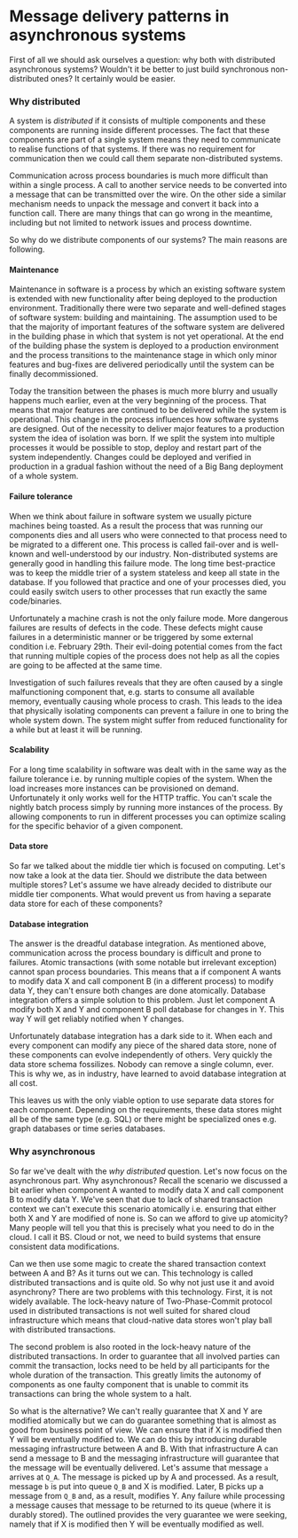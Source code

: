 # Message delivery patterns in asynchronous systems

First of all we should ask ourselves a question: why both with distributed asynchronous systems? Wouldn't it be better to just build synchronous non-distributed ones? It certainly would be easier.

### Why distributed

A system is *distributed* if it consists of multiple components and these components are running inside different processes. The fact that these components are part of a single system means they need to communicate to realise functions of that systems. If there was no requirement for communication then we could call them separate non-distributed systems.

Communication across process boundaries is much more difficult than within a single process. A call to another service needs to be converted into a message that can be transmitted over the wire. On the other side a similar mechanism needs to unpack the message and convert it back into a function call. There are many things that can go wrong in the meantime, including but not limited to network issues and process downtime.

So why do we distribute components of our systems? The main reasons are following.

#### Maintenance

Maintenance in software is a process by which an existing software system is extended with new functionality after being deployed to the production environment. Traditionally there were two separate and well-defined stages of software system: building and maintaining. The assumption used to be that the majority of important features of the software system are delivered in the building phase in which that system is not yet operational. At the end of the building phase the system is deployed to a production environment and the process transitions to the maintenance stage in which only minor features and bug-fixes are delivered periodically until the system can be finally decommissioned.

Today the transition between the phases is much more blurry and usually happens much earlier, even at the very beginning of the process. That means that major features are continued to be delivered while the system is operational. This change in the process influences how software systems are designed. Out of the necessity to deliver major features to a production system the idea of isolation was born. If we split the system into multiple processes it would be possible to stop, deploy and restart part of the system independently. Changes could be deployed and verified in production in a gradual fashion without the need of a Big Bang deployment of a whole system.

#### Failure tolerance

When we think about failure in software system we usually picture machines being toasted. As a result the process that was running our components dies and all users who were connected to that process need to be migrated to a different one. This process is called fail-over and is well-known and well-understood by our industry. Non-distributed systems are generally good in handling this failure mode. The long time best-practice was to keep the middle trier of a system stateless and keep all state in the database. If you followed that practice and one of your processes died, you could easily switch users to other processes that run exactly the same code/binaries.

Unfortunately a machine crash is not the only failure mode. More dangerous failures are results of defects in the code. These defects might cause failures in a deterministic manner or be triggered by some external condition i.e. February 29th. Their evil-doing potential comes from the fact that running multiple copies of the process does not help as all the copies are going to be affected at the same time. 

Investigation of such failures reveals that they are often caused by a single malfunctioning component that, e.g. starts to consume all available memory, eventually causing whole process to crash. This leads to the idea that physically isolating components can prevent a failure in one to bring the whole system down. The system might suffer from reduced functionality for a while but at least it will be running.

#### Scalability

For a long time scalability in software was dealt with in the same way as the failure tolerance i.e. by running multiple copies of the system. When the load increases more instances can be provisioned on demand. Unfortunately it only works well for the HTTP traffic. You can't scale the nightly batch process simply by running more instances of the process. By allowing components to run in different processes you can optimize scaling for the specific behavior of a given component.

#### Data store

So far we talked about the middle tier which is focused on computing. Let's now take a look at the data tier. Should we distribute the data between multiple stores? Let's assume we have already decided to distribute our middle tier components. What would prevent us from having a separate data store for each of these components?

#### Database integration

The answer is the dreadful database integration. As mentioned above, communication across the process boundary is difficult and prone to failures. Atomic transactions (with some notable but irrelevant exception) cannot span process boundaries. This means that a if component A wants to modify data X and call component B (in a different process) to modify data Y, they can't ensure both changes are done atomically. Database integration offers a simple solution to this problem. Just let component A modify both X and Y and component B poll database for changes in Y. This way Y will get reliably notified when Y changes.

Unfortunately database integration has a dark side to it. When each and every component can modify any piece of the shared data store, none of these components can evolve independently of others. Very quickly the data store schema fossilizes. Nobody can remove a single column, ever. This is why we, as in industry, have learned to avoid database integration at all cost.

This leaves us with the only viable option to use separate data stores for each component. Depending on the requirements, these data stores might all be of the same type (e.g. SQL) or there might be specialized ones e.g. graph databases or time series databases.

### Why asynchronous

So far we've dealt with the *why distributed* question. Let's now focus on the asynchronous part. Why asynchronous? Recall the scenario we discussed a bit earlier when component A wanted to modify data X and call component B to modify data Y. We've seen that due to lack of shared transaction context we can't execute this scenario atomically i.e. ensuring that either both X and Y are modified of none is. So can we afford to give up atomicity? Many people will tell you that this is precisely what you need to do in the cloud. I call it BS. Cloud or not, we need to build systems that ensure consistent data modifications.

Can we then use some magic to create the shared transaction context between A and B? As it turns out we can. This technology is called distributed transactions and is quite old. So why not just use it and avoid asynchrony? There are two problems with this technology. First, it is not widely available. The lock-heavy nature of Two-Phase-Commit protocol used in distributed transactions is not well suited for shared cloud infrastructure which means that cloud-native data stores won't play ball with distributed transactions.

The second problem is also rooted in the lock-heavy nature of the distributed transactions. In order to guarantee that all involved parties can commit the transaction, locks need to be held by all participants for the whole duration of the transaction. This greatly limits the autonomy of components as one faulty component that is unable to commit its transactions can bring the whole system to a halt.

So what is the alternative? We can't really guarantee that X and Y are modified atomically but we can do guarantee something that is almost as good from business point of view. We can ensure that if X is modified then Y will be eventually modified to. We can do this by introducing durable messaging infrastructure between A and B. With that infrastructure A can send a message to B and the messaging infrastructure will guarantee that the message will be eventually delivered. Let's assume that message `a` arrives at `Q_A`. The message is picked up by A and processed. As a result, message `b` is put into queue `Q_B` and X is modified. Later, B picks up a message from `Q_B` and, as a result, modifies Y. Any failure while processing a message causes that message to be returned to its queue (where it is durably stored). The outlined provides the very guarantee we were seeking, namely that if X is modified then Y will be eventually modified as well. 
